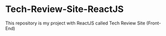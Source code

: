 # Tech-Review-Site-ReactJS
This repository is my project with ReactJS called Tech Review Site (Front-End)
